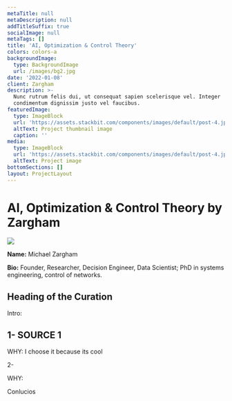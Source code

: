 ```yaml
---
metaTitle: null
metaDescription: null
addTitleSuffix: true
socialImage: null
metaTags: []
title: 'AI, Optimization & Control Theory'
colors: colors-a
backgroundImage:
  type: BackgroundImage
  url: /images/bg2.jpg
date: '2022-01-08'
client: Zargham
description: >-
  Nunc rutrum felis dui, ut consequat sapien scelerisque vel. Integer
  condimentum dignissim justo vel faucibus.
featuredImage:
  type: ImageBlock
  url: 'https://assets.stackbit.com/components/images/default/post-4.jpeg'
  altText: Project thumbnail image
  caption: ''
media:
  type: ImageBlock
  url: 'https://assets.stackbit.com/components/images/default/post-4.jpeg'
  altText: Project image
bottomSections: []
layout: ProjectLayout
---
```

# AI, Optimization & Control Theory by Zargham

![](https://s3.us-west-2.amazonaws.com/secure.notion-static.com/68402b89-d3b1-41de-9ad9-441a18dbd9e7/0B-TefEbzo-9WQ6\_t..jpeg?X-Amz-Algorithm=AWS4-HMAC-SHA256\&X-Amz-Content-Sha256=UNSIGNED-PAYLOAD\&X-Amz-Credential=AKIAT73L2G45EIPT3X45%2F20220206%2Fus-west-2%2Fs3%2Faws4\_request\&X-Amz-Date=20220206T201950Z\&X-Amz-Expires=86400\&X-Amz-Signature=6cdd379f2db8076c4994ec14c6e79a140203ce35822adfc4bc786743c63a5883\&X-Amz-SignedHeaders=host\&response-content-disposition=filename%20%3D%220%2AB-TefEbzo-9WQ6\_t..jpeg%22\&x-id=GetObject)

**Name:** Michael Zargham

**Bio:** Founder, Researcher, Decision Engineer, Data Scientist; PhD in systems engineering, control of networks.

## Heading of the Curation

Intro:

## 1- SOURCE 1

WHY: I choose it because its cool

2-

WHY:

Conlucios
